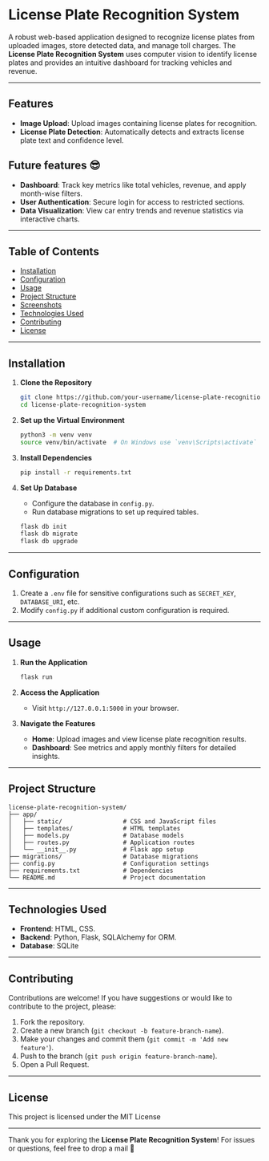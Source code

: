 # License Plate Recognition System

A robust web-based application designed to recognize license plates from uploaded images, store detected data, and manage toll charges. The **License Plate Recognition System** uses computer vision to identify license plates and provides an intuitive dashboard for tracking vehicles and revenue.


---

## Features

- **Image Upload**: Upload images containing license plates for recognition.
- **License Plate Detection**: Automatically detects and extracts license plate text and confidence level.

## Future features 😎
- **Dashboard**: Track key metrics like total vehicles, revenue, and apply month-wise filters.
- **User Authentication**: Secure login for access to restricted sections.
- **Data Visualization**: View car entry trends and revenue statistics via interactive charts.

---

## Table of Contents

- [Installation](#installation)
- [Configuration](#configuration)
- [Usage](#usage)
- [Project Structure](#project-structure)
- [Screenshots](#screenshots)
- [Technologies Used](#technologies-used)
- [Contributing](#contributing)
- [License](#license)

---

## Installation

1. **Clone the Repository**
    ```bash
    git clone https://github.com/your-username/license-plate-recognition-system.git
    cd license-plate-recognition-system
    ```

2. **Set up the Virtual Environment**
    ```bash
    python3 -m venv venv
    source venv/bin/activate  # On Windows use `venv\Scripts\activate`
    ```

3. **Install Dependencies**
    ```bash
    pip install -r requirements.txt
    ```

4. **Set Up Database**
    - Configure the database in `config.py`.
    - Run database migrations to set up required tables.

    ```bash
    flask db init
    flask db migrate
    flask db upgrade
    ```

---

## Configuration

1. Create a `.env` file for sensitive configurations such as `SECRET_KEY`, `DATABASE_URI`, etc.
2. Modify `config.py` if additional custom configuration is required.

---

## Usage

1. **Run the Application**
    ```bash
    flask run
    ```

2. **Access the Application**
   - Visit `http://127.0.0.1:5000` in your browser.

3. **Navigate the Features**
   - **Home**: Upload images and view license plate recognition results.
   - **Dashboard**: See metrics and apply monthly filters for detailed insights.

---

## Project Structure

```plaintext
license-plate-recognition-system/
├── app/
│   ├── static/                 # CSS and JavaScript files
│   ├── templates/              # HTML templates
│   ├── models.py               # Database models
│   ├── routes.py               # Application routes
│   └── __init__.py             # Flask app setup
├── migrations/                 # Database migrations
├── config.py                   # Configuration settings
├── requirements.txt            # Dependencies
└── README.md                   # Project documentation
```

---

## Technologies Used

- **Frontend**: HTML, CSS.
- **Backend**: Python, Flask, SQLAlchemy for ORM.
- **Database**: SQLite 

---

## Contributing

Contributions are welcome! If you have suggestions or would like to contribute to the project, please:

1. Fork the repository.
2. Create a new branch (`git checkout -b feature-branch-name`).
3. Make your changes and commit them (`git commit -m 'Add new feature'`).
4. Push to the branch (`git push origin feature-branch-name`).
5. Open a Pull Request.

---

## License

This project is licensed under the MIT License

---

Thank you for exploring the **License Plate Recognition System**! For issues or questions, feel free to drop a mail 📩 


